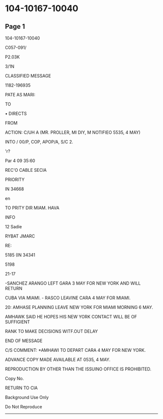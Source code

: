 # 104-10167-10040

## Page 1

104-10167-10040

C057-091/

P2.03K

3/1N

CLASSIFIED MESSAGE

1182-196935

PATE AS MARI:

TO

• DIRECTS

FROM

ACTION: C/UH A (MR. PROLLER, MI DIY, M NOTIFIEO 5535, 4 MAY)

INTO / 00/P, COP, APOP/A, S/C 2.

'r?

Par 4 09 35:60

REC'O CABLE SECIA

PRIORITY

IN 34668

en

TO PRITY DIR MIAM. HAVA

INFO

12 Sadie

RYBAT JMARC

RE:

5185 (IN 34341

5198

21-17

-SANCHEZ ARANGO LEFT GARA 3 MAY FOR NEW YORK AND WILL RETURN

CUBA VIA MIAMI. - RASCO LEAVINE CARA 4 MAY FOR MIAMI.

20: AMHASE PLANNING LEAVE NEW YORK FOR MIAMI MORNING 6 MAY.

AMHAWK SAID HE HOPES HIS NEW YORK CONTACT WILL BE OF SUFFIGIENT

RANK TO MAKE DECISIONS WITF.OUT DELAY

END OF MESSAGE

C/S COMMENT: *AMHAWI TO DEPART CARA 4 MAY FOR NEW YORK.

ADVANCE COPY MADE AVAILABLE AT 0535, 4 MAY.

REPRODUCTION BY OTHER THAN THE ISSUINO OFFICE IS PROHIBITED.

Copy No.

RETURN TO CIA

Background Use Only

Do Not Reproduce

---

